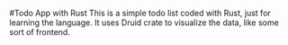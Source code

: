 #Todo App with Rust
This is a simple todo list coded with Rust, just for learning the language. It uses Druid crate to visualize the data, like some sort of frontend.
